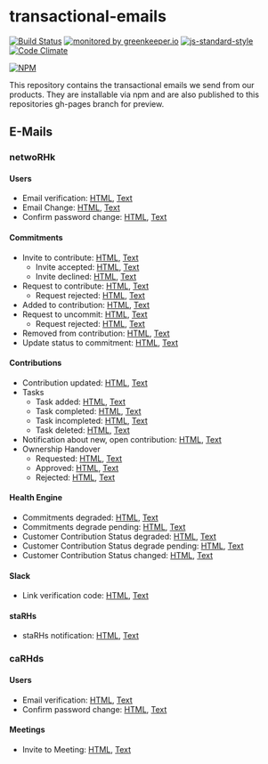 # transactional-emails

[![Build Status](https://travis-ci.org/ResourcefulHumans/transactional-emails.svg?branch=master)](https://travis-ci.org/ResourcefulHumans/transactional-emails)
[![monitored by greenkeeper.io](https://img.shields.io/badge/greenkeeper.io-monitored-brightgreen.svg)](http://greenkeeper.io/) 
[![js-standard-style](https://img.shields.io/badge/code%20style-standard-brightgreen.svg)](http://standardjs.com/)
[![Code Climate](https://codeclimate.com/github/ResourcefulHumans/transactional-emails/badges/gpa.svg)](https://codeclimate.com/github/ResourcefulHumans/transactional-emails)

[![NPM](https://nodei.co/npm/transactional-emails.png?downloads=true&downloadRank=true&stars=true)](https://nodei.co/npm/transactional-emails/)

This repository contains the transactional emails we send from our products. 
They are installable via npm and are also published to this repositories gh-pages branch for preview.

## E-Mails

### netwoRHk

#### Users
   
- Email verification: [HTML](http://resourcefulhumans.github.io/transactional-emails/email-verification.html), [Text](http://resourcefulhumans.github.io/transactional-emails/email-verification.txt)
- Email Change: [HTML](http://resourcefulhumans.github.io/transactional-emails/email-change.html), [Text](http://resourcefulhumans.github.io/transactional-emails/email-change.txt)
- Confirm password change: [HTML](http://resourcefulhumans.github.io/transactional-emails/password-change.html), [Text](http://resourcefulhumans.github.io/transactional-emails/password-change.txt)
 
#### Commitments

- Invite to contribute: [HTML](http://resourcefulhumans.github.io/transactional-emails/invite-to-contribute.html), [Text](http://resourcefulhumans.github.io/transactional-emails/invite-to-contribute.txt)
    - Invite accepted: [HTML](http://resourcefulhumans.github.io/transactional-emails/invite-to-contribute-accepted.html), [Text](http://resourcefulhumans.github.io/transactional-emails/invite-to-contribute-accepted.txt)
    - Invite declined: [HTML](http://resourcefulhumans.github.io/transactional-emails/invite-to-contribute-declined.html), [Text](http://resourcefulhumans.github.io/transactional-emails/invite-to-contribute-declined.txt)
- Request to contribute: [HTML](http://resourcefulhumans.github.io/transactional-emails/request-to-contribute.html), [Text](http://resourcefulhumans.github.io/transactional-emails/request-to-contribute.txt)
    - Request rejected: [HTML](http://resourcefulhumans.github.io/transactional-emails/request-to-contribute-rejected.html), [Text](http://resourcefulhumans.github.io/transactional-emails/request-to-contribute-rejected.txt)
- Added to contribution: [HTML](http://resourcefulhumans.github.io/transactional-emails/added-to-contribution.html), [Text](http://resourcefulhumans.github.io/transactional-emails/added-to-contribution.txt)
- Request to uncommit: [HTML](http://resourcefulhumans.github.io/transactional-emails/request-to-uncommit.html), [Text](http://resourcefulhumans.github.io/transactional-emails/request-to-uncommit.txt)
  - Request rejected: [HTML](http://resourcefulhumans.github.io/transactional-emails/request-to-uncommit-rejected.html), [Text](http://resourcefulhumans.github.io/transactional-emails/request-to-uncommit-rejected.txt)
- Removed from contribution: [HTML](http://resourcefulhumans.github.io/transactional-emails/removed-from-contribution.html), [Text](http://resourcefulhumans.github.io/transactional-emails/removed-from-contribution.txt)
- Update status to commitment: [HTML](http://resourcefulhumans.github.io/transactional-emails/commitment-status-updated.html), [Text](http://resourcefulhumans.github.io/transactional-emails/commitment-status-updated.txt)

#### Contributions 

- Contribution updated: [HTML](http://resourcefulhumans.github.io/transactional-emails/contribution-updated.html), [Text](http://resourcefulhumans.github.io/transactional-emails/contribution-updated.txt)
- Tasks
  - Task added: [HTML](http://resourcefulhumans.github.io/transactional-emails/task-added.html), [Text](http://resourcefulhumans.github.io/transactional-emails/task-added.txt)
  - Task completed: [HTML](http://resourcefulhumans.github.io/transactional-emails/task-completed.html), [Text](http://resourcefulhumans.github.io/transactional-emails/task-completed.txt)
  - Task incompleted: [HTML](http://resourcefulhumans.github.io/transactional-emails/task-incompleted.html), [Text](http://resourcefulhumans.github.io/transactional-emails/task-incompleted.txt)
  - Task deleted: [HTML](http://resourcefulhumans.github.io/transactional-emails/task-deleted.html), [Text](http://resourcefulhumans.github.io/transactional-emails/task-deleted.txt)
- Notification about new, open contribution: [HTML](http://resourcefulhumans.github.io/transactional-emails/interesting-contribution.html), [Text](http://resourcefulhumans.github.io/transactional-emails/interesting-contribution.txt)
- Ownership Handover
  - Requested: [HTML](http://resourcefulhumans.github.io/transactional-emails/owner-handover-requested.html), [Text](http://resourcefulhumans.github.io/transactional-emails/owner-handover-requested.txt)
  - Approved: [HTML](http://resourcefulhumans.github.io/transactional-emails/owner-handover-approved.html), [Text](http://resourcefulhumans.github.io/transactional-emails/owner-handover-approved.txt)
  - Rejected: [HTML](http://resourcefulhumans.github.io/transactional-emails/owner-handover-rejected.html), [Text](http://resourcefulhumans.github.io/transactional-emails/owner-handover-rejected.txt)

#### Health Engine

- Commitments degraded: [HTML](http://resourcefulhumans.github.io/transactional-emails/healthengine-commitments-degraded.html), [Text](http://resourcefulhumans.github.io/transactional-emails/healthengine-commitments-degraded.txt)
- Commitments degrade pending: [HTML](http://resourcefulhumans.github.io/transactional-emails/healthengine-commitments-degrade-pending.html), [Text](http://resourcefulhumans.github.io/transactional-emails/healthengine-commitments-degrade-pending.txt)
- Customer Contribution Status degraded: [HTML](http://resourcefulhumans.github.io/transactional-emails/healthengine-customer-contribution-status-degraded.html), [Text](http://resourcefulhumans.github.io/transactional-emails/healthengine-customer-contribution-status-degraded.txt)
- Customer Contribution Status degrade pending: [HTML](http://resourcefulhumans.github.io/transactional-emails/healthengine-customer-contribution-status-degrade-pending.html), [Text](http://resourcefulhumans.github.io/transactional-emails/healthengine-customer-contribution-status-degrade-pending.txt)
- Customer Contribution Status changed: [HTML](http://resourcefulhumans.github.io/transactional-emails/healthengine-customer-contribution-status-changed.html), [Text](http://resourcefulhumans.github.io/transactional-emails/healthengine-customer-contribution-status-changed.txt)


#### Slack

- Link verification code: [HTML](http://resourcefulhumans.github.io/transactional-emails/slack-link.html), [Text](http://resourcefulhumans.github.io/transactional-emails/slack-link.txt)

#### staRHs

- staRHs notification: [HTML](http://resourcefulhumans.github.io/transactional-emails/starhs.html), [Text](http://resourcefulhumans.github.io/transactional-emails/starhs.txt)

### caRHds

#### Users
             
- Email verification: [HTML](http://resourcefulhumans.github.io/transactional-emails/carhds-email-verification.html), [Text](http://resourcefulhumans.github.io/transactional-emails/carhds-email-verification.txt)
- Confirm password change: [HTML](http://resourcefulhumans.github.io/transactional-emails/carhds-password-change.html), [Text](http://resourcefulhumans.github.io/transactional-emails/carhds-password-change.txt)

#### Meetings

- Invite to Meeting: [HTML](http://resourcefulhumans.github.io/transactional-emails/carhds-invite-to-meeting.html), [Text](http://resourcefulhumans.github.io/transactional-emails/carhds-invite-to-meeting.txt)
           
